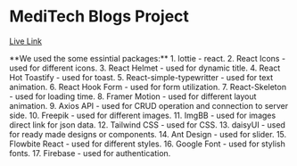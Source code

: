 # MediTech Blogs Project
<p><a href="https://blog-web-client-76705.web.app/">Live Link</a></p>
**We used the some essintial packages:**
 1. lottie - react.
 2. React Icons - used for different icons.
 3. React Helmet - used for dynamic title.
 4. React Hot Toastify - used for toast.
 5. React-simple-typewritter - used for text animation.
 6. React Hook Form - used for form utilization.
 7. React-Skeleton - used for loading time.
 8. Framer Motion - used for different layout animation.
 9. Axios API - used for CRUD operation and connection to server side.
 10. Freepik - used for different images.
 11. ImgBB - used for images direct link for json data.
 12. Tailwind CSS - used for CSS.
 13. daisyUI - used for ready made designs or components.
 14. Ant Design - used for slider.
 15. Flowbite React - used for different styles.
 16. Google Font - used for stylish fonts.
 17. Firebase - used for authentication.



